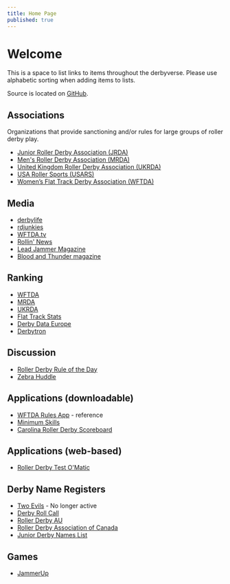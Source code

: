 ```yaml
---
title: Home Page
published: true
---
```


# Welcome

This is a space to list links to items throughout the derbyverse.
Please use alphabetic sorting when adding items to lists.

Source is located on [GitHub](https://github.com/miketheman/derbywebapps/blob/master/source/index.html.md).

## Associations
Organizations that provide sanctioning and/or rules for large groups of roller derby play.

- [Junior Roller Derby Association (JRDA)](http://www.juniorrollerderby.org/)
- [Men's Roller Derby Association (MRDA)](http://www.mensrollerderbyassociation.com/)
- [United Kingdom Roller Derby Association (UKRDA)](http://ukrda.org.uk/)
- [USA Roller Sports (USARS)](http://www.teamusa.org/usa-roller-sports)
- [Women’s Flat Track Derby Association (WFTDA)](http://wftda.com/)

## Media

- [derbylife](http://www.derbylife.com/)
- [rdjunkies](http://rdjunkies.tumblr.com/)
- [WFTDA.tv](http://wftda.tv/)
- [Rollin' News](http://rollinnews.com/)
- [Lead Jammer Magazine](http://www.leadjammermag.com/)
- [Blood and Thunder magazine](http://bloodandthundermag.com/)

## Ranking

- [WFTDA](http://wftda.com/rankings)
- [MRDA](http://www.mensrollerderbyassociation.com/current-rankings/)
- [UKRDA](http://ukrda.org.uk/?tag=rankings)
- [Flat Track Stats](http://flattrackstats.com/)
- [Derby Data Europe](http://derbydataeurope.com/category/rankings-2/)
- [Derbytron](http://derbytron.com/)

## Discussion

- [Roller Derby Rule of the Day](http://www.rollerderbyruleoftheday.com/)
- [Zebra Huddle](http://www.zebrahuddle.com/)

## Applications (downloadable)

- [WFTDA Rules App](http://wftda.com/store/wftda/item/99110001) - reference
- [Minimum Skills](http://rollerderbytestomatic.com/minimumskills)
- [Carolina Roller Derby Scoreboard](http://sourceforge.net/projects/derbyscoreboard/)

## Applications (web-based)

- [Roller Derby Test O'Matic](http://rollerderbytestomatic.com/)

## Derby Name Registers

- [Two Evils](http://www.twoevils.org/rollergirls/) - No longer active
- [Derby Roll Call](http://www.derbyrollcall.com/)
- [Roller Derby AU](http://www.rollerderbyau.net/derby-names-roster/womens-derby-names-roster/)
- [Roller Derby Association of Canada](http://rollerderbycanada.ca/?page_id=465)
- [Junior Derby Names List](http://www.juniorrollerderby.org/junior-derby-names-listing.html)

## Games

- [JammerUp](http://jammerup.com/)
 
